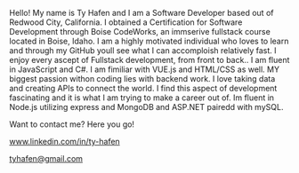 Hello!
 My name is Ty Hafen and I am a Software Developer based out of Redwood City, California. I obtained a Certification for Software Development through Boise CodeWorks, an immserive fullstack course located in Boise, Idaho. I am a highly motivated individual who loves to learn and through my GitHub youll see what I can accomploish relatively fast. I enjoy every ascept of Fullstack development, from front to back.. I am fluent in JavaScript and C#. I am fimiliar with VUE.js and HTML/CSS as well. MY biggest passion withon coding lies with backend work. I love taking data and creating APIs to connect the world. I find this aspect of development fascinating and it is what I am trying to make a career out of. Im fluent in Node.js utilizing express and MongoDB and ASP.NET pairedd with mySQL.
 
 Want to contact me? Here you go!
 
 www.linkedin.com/in/ty-hafen
 
 tyhafen@gmail.com
